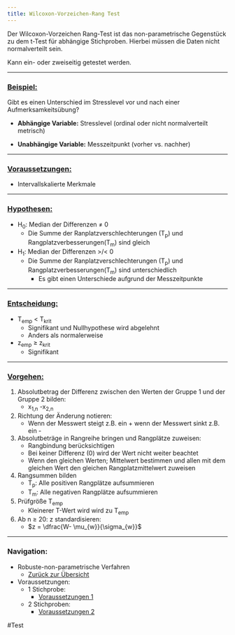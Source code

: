 ```yaml
---
title: Wilcoxon-Vorzeichen-Rang Test
---
```


Der Wilcoxon-Vorzeichen Rang-Test ist das non-parametrische Gegenstück zu dem t-Test für abhängige Stichproben.
Hierbei müssen die Daten nicht normalverteilt sein.

Kann ein- oder zweiseitig getestet werden.

---

### <u>Beispiel:</u>

Gibt es einen Unterschied im Stresslevel vor und nach einer Aufmerksamkeitsübung?

* **Abhängige Variable:** Stresslevel (ordinal oder nicht normalverteilt metrisch)

* **Unabhängige Variable:** Messzeitpunkt (vorher vs. nachher)

---

### <u>Voraussetzungen:</u>

* Intervallskalierte Merkmale

---

### <u>Hypothesen:</u>

* H<sub>0</sub>: Median der Differenzen $\neq$ 0
  * Die Summe der Ranplatzverschlechterungen (T<sub>p</sub>) und Rangplatzverbesserungen(T<sub>m</sub>) sind gleich
* H<sub>1</sub>: Median der Differenzen >/\< 0
  * Die Summe der Ranplatzverschlechterungen (T<sub>p</sub>) und Rangplatzverbesserungen(T<sub>m</sub>) sind unterschiedlich
    * Es gibt einen Unterschiede aufgrund der Messzeitpunkte

---

### <u>Entscheidung:</u>

* T<sub>emp</sub> \< T<sub>krit</sub>
  * Signifikant und Nullhypothese wird abgelehnt
  * Anders als normalerweise
* z<sub>emp</sub> $\ge$ z<sub>krit</sub>
  * Signifikant

---

### <u>Vorgehen:</u>

1. Absolutbetrag der Differenz zwischen den Werten der Gruppe 1 und der Gruppe 2 bilden:
   * x<sub>1,n</sub> -x<sub>2,n</sub>
1. Richtung der Änderung notieren:
   * Wenn der Messwert steigt z.B. ein + wenn der Messwert sinkt z.B. ein -
1. Absolutbeträge in Rangreihe bringen und Rangplätze zuweisen:
   * Rangbindung berücksichtigen
   * Bei keiner Differenz (0) wird der Wert nicht weiter beachtet
   * Wenn den gleichen Werten; Mittelwert bestimmen und allen mit dem gleichen Wert den gleichen Rangplatzmittelwert zuweisen
1. Rangsummen bilden
   * T<sub>p</sub>: Alle positiven Rangplätze aufsummieren
   * T<sub>m</sub>: Alle negativen Rangplätze aufsummieren
1. Prüfgröße T<sub>emp</sub>
   * Kleinerer T-Wert wird wird zu T<sub>emp</sub>
1. Ab n $\ge$ 20: z standardisieren:
   * $z = \dfrac{W- \mu_{w}}{\sigma_{w}}$

---

### Navigation:

* Robuste-non-parametrische Verfahren
  * [Zurück zur Übersicht](/robuste-non-parametrische-verfahren)
* Voraussetzungen:
  * 1 Stichprobe:
    * [Voraussetzungen 1](/stichprobenanzahl-robuste)
  * 2 Stichproben:
    * [Voraussetzungen 2](/abhaengigkeit)

\#Test
